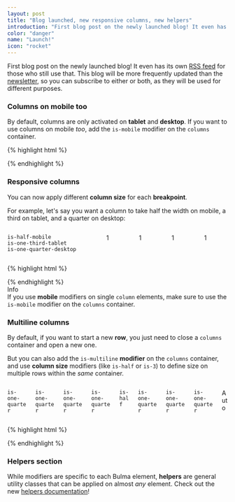 ```yaml
---
layout: post
title: "Blog launched, new responsive columns, new helpers"
introduction: "First blog post on the newly launched blog! It even has its own [RSS feed](/atom.xml) for those who still use that. This blog will be more frequently updated than the [newsletter](#newsletter), so you can subscribe to either or both, as they will be used for different purposes."
color: "danger"
name: "Launch!"
icon: "rocket"
---
```


First blog post on the newly launched blog! It even has its own [RSS feed](/atom.xml) for those who still use that. This blog will be more frequently updated than the [newsletter](#newsletter), so you can subscribe to either or both, as they will be used for different purposes.

### Columns on mobile too

By default, columns are only activated on **tablet** and **desktop**. If you want to use columns on mobile _too_, add the `is-mobile` modifier on the `columns` container.

{% highlight html %}
<div class="columns is-mobile">
  <div class="column"></div>
  <div class="column"></div>
  <div class="column"></div>
  <!-- etc. -->
</div>
{% endhighlight %}

### Responsive columns

You can now apply different **column size** for each **breakpoint**.

For example, let's say you want a column to take half the width on mobile, a third on tablet, and a quarter on desktop:

<div class="columns is-mobile">
  <div class="column is-half-mobile is-one-third-tablet is-one-quarter-desktop">
    <p class="notification is-info">
      <code>is-half-mobile</code><br>
      <code>is-one-third-tablet</code><br>
      <code>is-one-quarter-desktop</code>
    </p>
  </div>
  <div class="column">
    <p class="notification is-success">1</p>
  </div>
  <div class="column">
    <p class="notification is-warning">1</p>
  </div>
  <div class="column">
    <p class="notification is-success">1</p>
  </div>
  <div class="column">
    <p class="notification is-warning">1</p>
  </div>
</div>

{% highlight html %}
<div class="columns is-mobile">
  <div class="column is-half-mobile is-one-third-tablet is-one-quarter-desktop"></div>
  <!-- Other columns -->
</div>
{% endhighlight %}

<div class="message is-info">
  <div class="message-header">
    Info
  </div>
  <div class="message-body">
    If you use <strong>mobile</strong> modifiers on single <code>column</code> elements, make sure to use the <code>is-mobile</code> modifier on the <code>columns</code> container.
  </div>
</div>

### Multiline columns

By default, if you want to start a new **row**, you just need to close a `columns` container and open a new one.

But you can also add the `is-multiline` **modifier** on the `columns` container, and use **column size** modifiers (like `is-half` or `is-3`) to define size on multiple rows within the _same_ container.

<div class="columns is-multiline is-mobile">
  <div class="column is-one-quarter">
    <p class="notification is-info"><code>is-one-quarter</code></p>
  </div>
  <div class="column is-one-quarter">
    <p class="notification is-success"><code>is-one-quarter</code></p>
  </div>
  <div class="column is-one-quarter">
    <p class="notification is-warning"><code>is-one-quarter</code></p>
  </div>
  <div class="column is-one-quarter">
    <p class="notification is-danger"><code>is-one-quarter</code></p>
  </div>
  <div class="column is-half">
    <p class="notification is-info"><code>is-half</code></p>
  </div>
  <div class="column is-one-quarter">
    <p class="notification is-success"><code>is-one-quarter</code></p>
  </div>
  <div class="column is-one-quarter">
    <p class="notification is-warning"><code>is-one-quarter</code></p>
  </div>
  <div class="column is-one-quarter">
    <p class="notification is-danger"><code>is-one-quarter</code></p>
  </div>
  <div class="column">
    <p class="notification is-info">Auto</p>
  </div>
</div>

{% highlight html %}
<div class="columns is-multiline is-mobile">
  <div class="column is-one-quarter"></div>
  <div class="column is-one-quarter"></div>
  <div class="column is-one-quarter"></div>
  <div class="column is-one-quarter"></div>
  <div class="column is-half"></div>
  <div class="column is-one-quarter"></div>
  <div class="column is-one-quarter"></div>
  <div class="column is-one-quarter"></div>
  <div class="column"></div>
</div>
{% endhighlight %}

### Helpers section

While modifiers are specific to each Bulma element, **helpers** are general utility classes that can be applied on almost _any_ element. Check out the new [helpers documentation](/documentation/modifiers/helpers/)!
